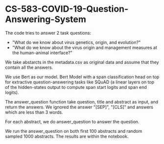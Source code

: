 # CS-583-COVID-19-Question-Answering-System
  
The code tries to answer 2 task questions:
- "What do we know about virus genetics, origin, and evolution?"
- "What do we know about the virus origin and management measures at the human-animal interface?"

We take abstarcts in the metadata.csv as original data and assume that they contain all the answers.

We use Bert as our model. Bert Model with a span classification head on top for extractive question-answering tasks like SQuAD (a linear layers on top of the hidden-states output to compute span start logits and span end logits).

The answer_question function take question, title and abstract as input, and return the answers. We ignored the answer "[SEP]", "[CLS]" and answers which are less than 3 words.

For each abstract, we do answer_question to answer the question.

We run the answer_question on both first 100 abstracts and random sampled 1000 abstracts. The results are within the notebook.
